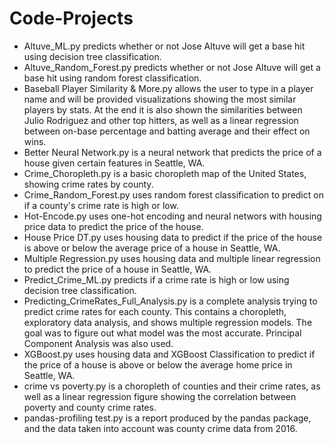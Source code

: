 # Code-Projects

* Altuve_ML.py predicts whether or not Jose Altuve will get a base hit using decision tree classification.
* Altuve_Random_Forest.py predicts whether or not Jose Altuve will get a base hit using random forest classification.
* Baseball Player Similarity & More.py allows the user to type in a player name and will be provided visualizations showing the most similar players by stats. At the end it is also shown the similarities between Julio Rodriguez and other top hitters, as well as a linear regression between on-base percentage and batting average and their effect on wins. 
* Better Neural Network.py is a neural network that predicts the price of a house given certain features in Seattle, WA.
* Crime_Choropleth.py is a basic choropleth map of the United States, showing crime rates by county.
* Crime_Random_Forest.py uses random forest classification to predict on if a county's crime rate is high or low. 
* Hot-Encode.py uses one-hot encoding and neural networs with housing price data to predict the price of the house.
* House Price DT.py uses housing data to predict if the price of the house is above or below the average price of a house in Seattle, WA.
* Multiple Regression.py uses housing data and multiple linear regression to predict the price of a house in Seattle, WA.
* Predict_Crime_ML.py predicts if a crime rate is high or low using decision tree classification.
* Predicting_CrimeRates_Full_Analysis.py is a complete analysis trying to predict crime rates for each county. This contains a choropleth, exploratory data analysis, and shows multiple regression models. The goal was to figure out what model was the most accurate. Principal Component Analysis was also used.
* XGBoost.py uses housing data and XGBoost Classification to predict if the price of a house is above or below the average home price in Seattle, WA.
* crime vs poverty.py is a choropleth of counties and their crime rates, as well as a linear regression figure showing the correlation between poverty and county crime rates.
* pandas-profiling test.py is a report produced by the pandas package, and the data taken into account was county crime data from 2016.
